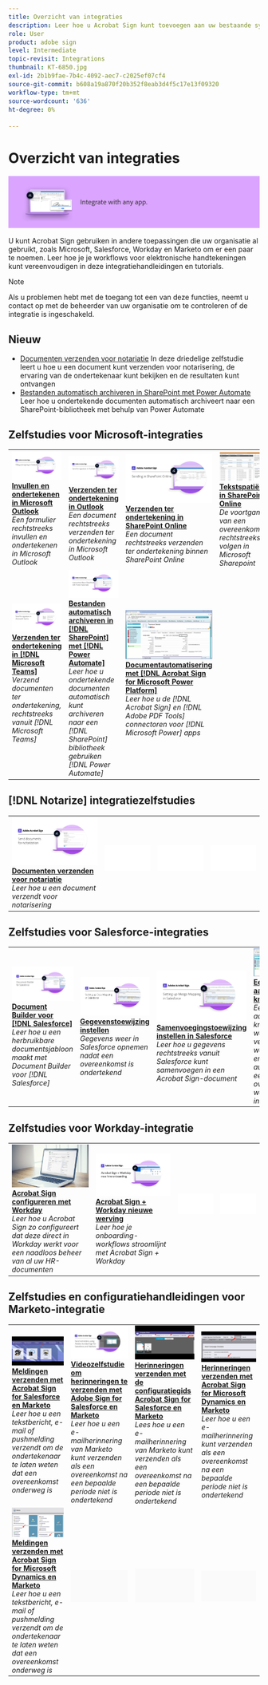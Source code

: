 ```yaml
---
title: Overzicht van integraties
description: Leer hoe u Acrobat Sign kunt toevoegen aan uw bestaande systemen, processen en toepassingen
role: User
product: adobe sign
level: Intermediate
topic-revisit: Integrations
thumbnail: KT-6850.jpg
exl-id: 2b1b9fae-7b4c-4092-aec7-c2025ef07cf4
source-git-commit: b608a19a870f20b352f8eab3d4f5c17e13f09320
workflow-type: tm+mt
source-wordcount: '636'
ht-degree: 0%

---
```


# Overzicht van integraties

![Afbeelding integreren ondertekenen](../assets/Hero-Integrate.png)

U kunt Acrobat Sign gebruiken in andere toepassingen die uw organisatie al gebruikt, zoals Microsoft, Salesforce, Workday en Marketo om er een paar te noemen. Leer hoe je je workflows voor elektronische handtekeningen kunt vereenvoudigen in deze integratiehandleidingen en tutorials.

>[!NOTE]
> Als u problemen hebt met de toegang tot een van deze functies, neemt u contact op met de beheerder van uw organisatie om te controleren of de integratie is ingeschakeld.

## Nieuw

* [Documenten verzenden voor notariatie](send-document-notarize.md)
In deze driedelige zelfstudie leert u hoe u een document kunt verzenden voor notarisering, de ervaring van de ondertekenaar kunt bekijken en de resultaten kunt ontvangen
* [Bestanden automatisch archiveren in SharePoint met Power Automate](auto-archive-sharepoint-power-automate.md)
Leer hoe u ondertekende documenten automatisch archiveert naar een SharePoint-bibliotheek met behulp van Power Automate

## Zelfstudies voor Microsoft-integraties

<table style="table-layout:fixed">
<tr>
  <td>
    <a href="fill-and-sign-doc-microsoft-outlook.md">
      <img alt="Invullen en ondertekenen in Microsoft Outlook" src="../assets/MS-FillSign.png" />
    </a>
    <div>
    <a href="fill-and-sign-doc-microsoft-outlook.md"><strong>Invullen en ondertekenen in Microsoft Outlook</strong></a>
    </div>
    <em>Een formulier rechtstreeks invullen en ondertekenen in Microsoft Outlook</em>
    <br>
  </td>
  <td>
    <a href="send-for-signature-with-outlook.md">
      <img alt="Verzenden ter ondertekening in Outlook" src="../assets/MS-SendOutlook.png" />
    </a>
    <div>
    <a href="send-for-signature-with-outlook.md"><strong>Verzenden ter ondertekening in Outlook</strong></a>
    </div>
    <em>Een document rechtstreeks verzenden ter ondertekening in Microsoft Outlook</em>
    <br>
  </td>
  <td>
    <a href="send-for-signature-with-sharepoint-online.md">
      <img alt="Verzenden ter ondertekening in SharePoint Online" src="../assets/Sending-in-SP.png" />
    </a>
    <div>
    <a href="send-for-signature-with-sharepoint-online.md"><strong>Verzenden ter ondertekening in SharePoint Online</strong></a>
    </div>
    <em>Een document rechtstreeks verzenden ter ondertekening binnen SharePoint Online</em>
    <br>
  </td>
   <td>
    <a href="track-an-agreement-with-sharepoint-online.md">
      <img alt="Tekstspatiëring in SharePoint Online" src="../assets/MS-TrackSP.png" />
    </a>
    <div>
    <a href="track-an-agreement-with-sharepoint-online.md"><strong>Tekstspatiëring in SharePoint Online</strong></a>
    </div>
    <em>De voortgang van een overeenkomst rechtstreeks volgen in Microsoft Sharepoint</em>
    <br>
  </td>
</tr>
<tr>
  <td>
    <a href="adobe-sign-teams-mortgage.md">
      <img alt="Documenten ter ondertekening verzenden in [!DNL Microsoft Teams]" src="../assets/teamsmortgage.png" />
    </a>
    <div>
    <a href="adobe-sign-teams-mortgage.md"><strong>Verzenden ter ondertekening in [!DNL Microsoft Teams]</strong></a>
    </div>
    <em>Verzend documenten ter ondertekening, rechtstreeks vanuit [!DNL Microsoft Teams]</em>
    <br>
  </td>
  <td>
    <a href="auto-archive-sharepoint-power-automate.md">
      <img alt="Bestanden automatisch archiveren in [!DNL SharePoint] met [!DNL Power Automate]" src="../assets/Autoarchive.png" />
    </a>
    <div>
    <a href="auto-archive-sharepoint-power-automate.md"><strong>Bestanden automatisch archiveren in [!DNL SharePoint] met [!DNL Power Automate]</strong></a>
    </div>
    <em>Leer hoe u ondertekende documenten automatisch kunt archiveren naar een [!DNL SharePoint] bibliotheek gebruiken [!DNL Power Automate]</em>
    <br>
  </td>
  <td>
    <a href="documentautomation.md">
      <img alt="Documentautomatisering met [!DNL Acrobat Sign for Microsoft Power Platform]" src="../assets/SF-Button.png" />
    </a>
    <div>
    <a href="documentautomation.md"><strong>Documentautomatisering met [!DNL Acrobat Sign for Microsoft Power Platform]</strong></a>
    </div>
    <em>Leer hoe u de [!DNL Acrobat Sign] en [!DNL Adobe PDF Tools] connectoren voor [!DNL Microsoft Power] apps</em>
    <br>
  </td>
</tr>
</table>

## [!DNL Notarize] integratiezelfstudies

<table style="table-layout:fixed">
<tr>
  <td>
    <a href="send-document-notarize.md">
      <img alt="Documenten verzenden voor notariatie" src="../assets/Notarize.png" />
    </a>
    <div>
    <a href="send-document-notarize.md"><strong>Documenten verzenden voor notariatie</strong></a>
    </div>
    <em>Leer hoe u een document verzendt voor notarisering</em>
    <br>
  </td>
  <td>
    <img alt="Spacer" src="../assets/Whitespacer.png" />
    <div>
    <br>
  </td>
  <td>
    <img alt="Spacer" src="../assets/Whitespacer.png" />
    <div>
    <br>
  </td>
  <td>
    <img alt="Spacer" src="../assets/Whitespacer.png" />
    <div>
    <br>
  </td>
</tr>
</table>

## Zelfstudies voor Salesforce-integraties

<table style="table-layout:fixed">
<tr>
  <td>
    <a href="create-an-agreement-template.md">
      <img alt="Document Builder voor [!DNL Salesforce]" src="../assets/SF-Template.png" />
    </a>
    <div>
    <a href="create-an-agreement-template.md"><strong>Document Builder voor [!DNL Salesforce]</strong></a>
    </div>
    <em>Leer hoe u een herbruikbare documentsjabloon maakt met Document Builder voor [!DNL Salesforce]</em>
    <br>
  </td>
  <td>
    <a href="set-up-data-mapping.md">
      <img alt="Gegevenstoewijzing instellen" src="../assets/SF-DataMapping.png" />
    </a>
    <div>
    <a href="set-up-data-mapping.md"><strong>Gegevenstoewijzing instellen</strong></a>
    </div>
    <em>Gegevens weer in Salesforce opnemen nadat een overeenkomst is ondertekend</em>
    <br>
  </td>
  <td>
    <a href="set-up-merging-map.md">
      <img alt="Samenvoegingstoewijzing instellen in Salesforce" src="../assets/SF-MergeMapping.png" />
    </a>
    <div>
    <a href="set-up-merging-map.md"><strong>Samenvoegingstoewijzing instellen in Salesforce</strong></a>
    </div>
    <em>Leer hoe u gegevens rechtstreeks vanuit Salesforce kunt samenvoegen in een Acrobat Sign-document</em>
    <br>
  </td>
  <td>
    <a href="create-a-custom-button.md">
      <img alt="Een aangepaste knop maken" src="../assets/SF-Button.png" />
    </a>
    <div>
    <a href="create-a-custom-button.md"><strong>Een aangepaste knop maken</strong></a>
    </div>
    <em>Een aangepaste knop maken waarmee het verzendproces wordt gestart en automatisch een overeenkomst wordt ingevuld in Salesforce</em>
    <br>
  </td>
</tr>
</table>

## Zelfstudies voor Workday-integratie

<table style="table-layout:fixed">
<tr>
  <td>
    <a href="workday.md">
      <img alt="Acrobat Sign configureren met Workday" src="../assets/WD-Configure.png" />
    </a>
    <div>
    <a href="acrobat-sign-workday-onboarding.md"><strong>Acrobat Sign configureren met Workday</strong></a>
    </div>
    <em>Leer hoe u Acrobat Sign zo configureert dat deze direct in Workday werkt voor een naadloos beheer van al uw HR-documenten</em>
    <br>
  </td>
  <td>
    <a href="acrobat-sign-workday-onboarding.md">
      <img alt="Acrobat Sign + Workday nieuwe werving" src="../assets/workday.png" />
    </a>
    <div>
    <a href="acrobat-sign-workday-onboarding.md"><strong>Acrobat Sign + Workday nieuwe werving</strong></a>
    </div>
    <em>Leer hoe je onboarding-workflows stroomlijnt met Acrobat Sign + Workday</em>
    <br>
  </td>
  <td>
    <img alt="Spacer" src="../assets/Whitespacer.png" />
    <div>
    <br>
  </td>
  <td>
    <img alt="Spacer" src="../assets/Whitespacer.png" />
    <div>
    <br>
  </td>
</tr>
</table>

## Zelfstudies en configuratiehandleidingen voor Marketo-integratie

<table style="table-layout:fixed">
<tr>
  <td>
    <a href="marketo-salesforce-sms.md">
      <img alt="Meldingen verzenden met Acrobat Sign for Salesforce en Marketo" src="../assets/Integrate-Salesforce-SMS.jpg" />
    </a>
    <div>
    <a href="marketo-salesforce-sms.md"><strong>Meldingen verzenden met Acrobat Sign for Salesforce en Marketo</strong></a>
    </div>
    <em>Leer hoe u een tekstbericht, e-mail of pushmelding verzendt om de ondertekenaar te laten weten dat een overeenkomst onderweg is</em>
    <br>
  </td>
  <td>
    <a href="marketo-salesforce-reminder-video.md">
      <img alt="Videozelfstudie om herinneringen te verzenden met Acrobat Sign for Salesforce en Marketo" src="../assets/Integrate-Salesforce-Reminder-Video.png" />
    </a>
    <div>
    <a href="marketo-salesforce-reminder.md"><strong>Videozelfstudie om herinneringen te verzenden met Adobe Sign for Salesforce en Marketo</strong></a>
    </div>
    <em>Leer hoe u een e-mailherinnering van Marketo kunt verzenden als een overeenkomst na een bepaalde periode niet is ondertekend</em>
    <br>
  </td>
  <td>
    <a href="marketo-salesforce-reminder.md">
      <img alt="Herinneringen verzenden met de configuratiegids Acrobat Sign for Salesforce en Marketo" src="../assets/Integrate-Salesforce-Reminder.jpg" />
    </a>
    <div>
    <a href="marketo-salesforce-reminder.md"><strong>Herinneringen verzenden met de configuratiegids Acrobat Sign for Salesforce en Marketo</strong></a>
    </div>
    <em>Lees hoe u een e-mailherinnering van Marketo kunt verzenden als een overeenkomst na een bepaalde periode niet is ondertekend</em>
    <br>
  </td>
   <td>
    <a href="marketo-dynamics-reminder.md">
      <img alt="Herinneringen verzenden met Acrobat Sign for Microsoft Dynamics en Marketo" src="../assets/Integrate-Dynamics-Reminder.jpg" />
    </a>
    <div>
    <a href="marketo-dynamics-reminder.md"><strong>Herinneringen verzenden met Acrobat Sign for Microsoft Dynamics en Marketo</strong></a>
    </div>
    <em>Leer hoe u een e-mailherinnering kunt verzenden als een overeenkomst na een bepaalde periode niet is ondertekend</em>
    <br>
  </td>
</tr>
<tr>
  <td>
    <a href="marketo-dynamics-sms.md">
      <img alt="Meldingen verzenden met Acrobat Sign for Microsoft Dynamics en Marketo" src="../assets/Integrate-Dynamics-SMS.jpg" />
    </a>
    <div>
    <a href="marketo-dynamics-sms.md"><strong>Meldingen verzenden met Acrobat Sign for Microsoft Dynamics en Marketo</strong></a>
    </div>
    <em>Leer hoe u een tekstbericht, e-mail of pushmelding verzendt om de ondertekenaar te laten weten dat een overeenkomst onderweg is</em>
    <br>
  </td>
  <td>
    <img alt="Spacer" src="../assets/Grayspacer.png" />
    <div>
    <br>
  </td>
  <td>
    <img alt="Spacer" src="../assets/Grayspacer.png" />
    <div>
    <br>
  </td>
  <td>
    <img alt="Spacer" src="../assets/Grayspacer.png" />
    <div>
    <br>
  </td>
</tr>
</table>
